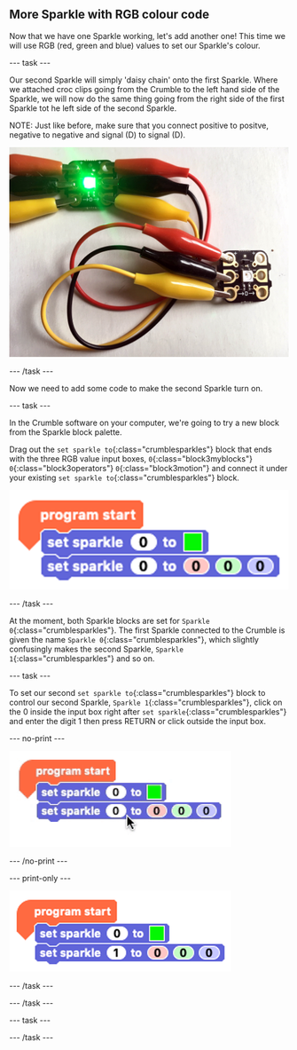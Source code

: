 ## More Sparkle with RGB colour code

Now that we have one Sparkle working, let's add another one! This time we will use RGB (red, green and blue) values to set our Sparkle's colour.

--- task ---

Our second Sparkle will simply 'daisy chain' onto the first Sparkle. Where we attached croc clips going from the Crumble to the left hand side of the Sparkle, we will now do the same thing going from the right side of the first Sparkle tot he left side of the second Sparkle.

NOTE: Just like before, make sure that you connect positive to positve, negative to negative and signal (D) to signal (D).

![Wiring a second Sparkle](images/secondSparkleWire.jpg)

--- /task ---

Now we need to add some code to make the second Sparkle turn on.

--- task ---

In the Crumble software on your computer, we're going to try a new block from the Sparkle block palette.

Drag out the `set sparkle to`{:class="crumblesparkles"} block that ends with the three RGB value input boxes, `0`{:class="block3myblocks"} `0`{:class="block3operators"} `0`{:class="block3motion"} and connect it under your existing `set sparkle to`{:class="crumblesparkles"} block.

![Coding a second Sparkle](images/secondSparkleCodeBlocks.png)

--- /task ---

At the moment, both Sparkle blocks are set for `Sparkle 0`{:class="crumblesparkles"}. The first Sparkle connected to the Crumble is given the name `Sparkle 0`{:class="crumblesparkles"}, which slightly confusingly makes the second Sparkle, `Sparkle 1`{:class="crumblesparkles"} and so on.

--- task ---

To set our second `set sparkle to`{:class="crumblesparkles"} block to control our second Sparkle, `Sparkle 1`{:class="crumblesparkles"}, click on the 0 inside the input box right after `set sparkle`{:class="crumblesparkles"} and enter the digit 1 then press RETURN or click outside the input box.

--- no-print ---

![Second Sparkle being set to Sparkle 1](images/secondSparkleSetTo1.gif)

--- /no-print ---

--- print-only ---

![Second Sparkle being set to Sparkle 1](images/secondSparkleSetTo1_noPrint.png)

--- /task ---

--- /task ---

--- task ---



--- /task ---